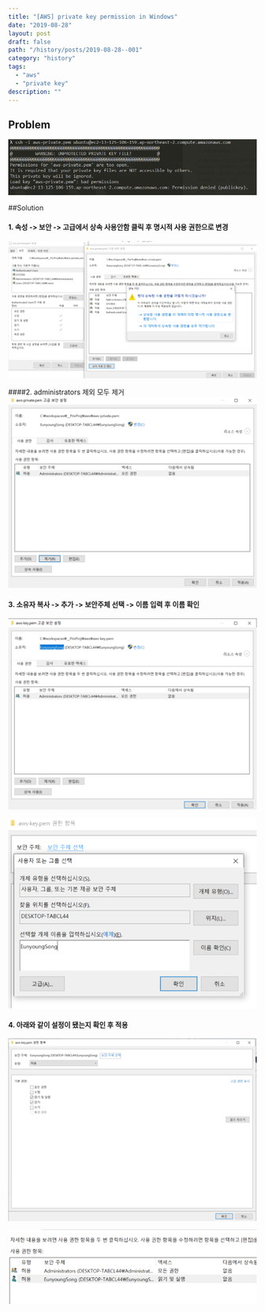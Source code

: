 ```yaml
---
title: "[AWS] private key permission in Windows"
date: "2019-08-28"
layout: post
draft: false
path: "/history/posts/2019-08-28--001"
category: "history"
tags:
  - "aws"
  - "private key"
description: ""
---
```


## Problem
![](./001-01.PNG)


##Solution
#### 1. 속성 -> 보안 -> 고급에서 상속 사용안함 클릭 후 명시적 사용 권한으로 변경 
![](./001-02.PNG)


####2. administrators 제외 모두 제거
![](./001-03.PNG)


#### 3. 소유자 복사 -> 추가 -> 보안주체 선택 -> 이름 입력 후 이름 확인
![](./001-04.PNG)

![](./001-05.PNG)


#### 4. 아래와 같이 설정이 됐는지 확인 후 적용
![](./001-06.PNG)

![](./001-07.PNG)

  
